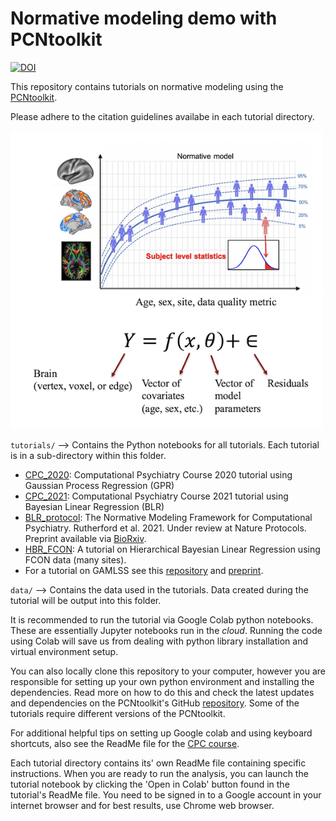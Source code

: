 # Normative modeling demo with PCNtoolkit

[![DOI](https://zenodo.org/badge/DOI/10.5281/zenodo.5592153.svg)](https://doi.org/10.5281/zenodo.5592153)

This repository contains tutorials on normative modeling using the [PCNtoolkit](https://pcntoolkit.readthedocs.io/en/latest/). 

Please adhere to the citation guidelines availabe in each tutorial directory.


<div>
<img src="data/NormModelSetup.png" width="500"/>
</div>


`tutorials/` --> Contains the Python notebooks for all tutorials. Each tutorial is in a sub-directory within this folder. 

* [CPC_2020](https://github.com/predictive-clinical-neuroscience/PCNtoolkit-demo/tree/main/tutorials/CPC_2020): Computational Psychiatry Course 2020 tutorial using Gaussian Process Regression (GPR)
* [CPC_2021](https://github.com/saigerutherford/CPC_ML_tutorial): Computational Psychiatry Course 2021 tutorial using Bayesian Linear Regression (BLR)
* [BLR_protocol](https://github.com/predictive-clinical-neuroscience/PCNtoolkit-demo/tree/main/tutorials/BLR_protocol): The Normative Modeling Framework for Computational Psychiatry. Rutherford et al. 2021. Under review at Nature Protocols. Preprint available via [BioRxiv](https://www.biorxiv.org/content/10.1101/2021.08.08.455583v1).
* [HBR_FCON](https://github.com/predictive-clinical-neuroscience/PCNtoolkit-demo/tree/main/tutorials/HBR_FCON): A tutorial on Hierarchical Bayesian Linear Regression using FCON data (many sites).
* For a tutorial on GAMLSS see this [repository](https://github.com/dinga92/gamlss_normative_paper) and [preprint](https://www.biorxiv.org/content/10.1101/2021.06.14.448106v1.abstract). 

`data/` --> Contains the data used in the tutorials. Data created during the tutorial will be output into this folder. 


It is recommended to run the tutorial via Google Colab python notebooks. These are essentially Jupyter notebooks run in the *cloud*. Running the code using Colab will save us from dealing with python library installation and virtual environment setup. 


You can also locally clone this repository to your computer, however you are responsible for setting up your own python environment and installing the dependencies. Read more on how to do this and check the latest updates and dependencies on the PCNtoolkit's GitHub [repository](https://github.com/amarquand/PCNtoolkit). Some of the tutorials require different versions of the PCNtoolkit. 


For additional helpful tips on setting up Google colab and using keyboard shortcuts, also see the ReadMe file for the [CPC course](https://github.com/saigerutherford/CPC_ML_tutorial/blob/master/README.md).


Each tutorial directory contains its' own ReadMe file containing specific instructions. When you are ready to run the analysis, you can launch the tutorial notebook by clicking the 'Open in Colab' button found in the tutorial's ReadMe file. You need to be signed in to a Google account in your internet browser and for best results, use Chrome web browser. 
